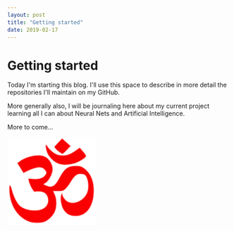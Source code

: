 ```yaml
---
layout: post
title: "Getting started"
date: 2019-02-17
---
```


# Getting started 

Today I'm starting this blog. I'll use this space to describe in more detail the repositories I'll maintain on my GitHub. 

More generally also, I will be journaling here about my current project learning all I can about Neural Nets and Artificial Intelligence.

More to come...

<img src="https://github.com/josehoras/josehoras.github.io/blob/master/assets/141px-Om_symbol.svg.png"
	title="Loading screen" width="200" height="200" />
